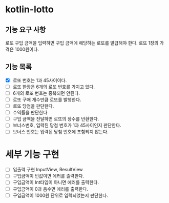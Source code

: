 # kotlin-lotto

## 기능 요구 사항

로또 구입 금액을 입력하면 구입 금액에 해당하는 로또를 발급해야 한다.
로또 1장의 가격은 1000원이다.

## 기능 목록

- [x] 로또 번호는 1과 45사이이다.
- [ ] 로또 한장은 6개의 로또 번호를 가지고 있다.
- [ ] 6개의 로또 번호는 중복되면 안된다.
- [ ] 로또 구매 개수만큼 로또를 발행한다.
- [ ] 로또 당첨을 판단한다.
- [ ] 수익률을 판단한다
- [ ] 구입 금액을 전달하면 로또의 장수를 반환한다.
- [ ] 보너스번호, 입력된 당첨 번호가 1과 45사이인지 판단한다.
- [ ] 보너스 번호는 입력된 당첨 번호에 포함되지 않는다.

# 세부 기능 구현

- [ ] 입출력 구현 InputView, ResultView
- [ ] 구입금액이 빈값이면 에러를 출력한다.
- [ ] 구입금액이 Int타입이 아니면 에러를 출력한다.
- [ ] 구입금액이 0과 음수면 에러를 출력한다.
- [ ] 구입금액이 1000원 단위로 입력되었는지 판단한다.